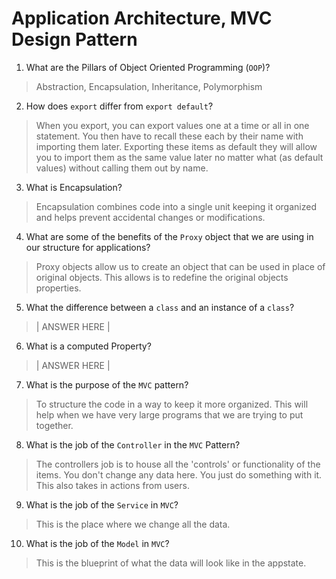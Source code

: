 # Application Architecture, MVC Design Pattern
01. What are the Pillars of Object Oriented Programming (`OOP`)?
  
  > Abstraction, Encapsulation, Inheritance, Polymorphism 

02. How does `export` differ from `export default`?
  
  > When you export, you can export values one at a time or all in one statement. You then have to recall these each by their name with importing them later.  Exporting these items as default they will allow you to import them as the same value later no matter what (as default values) without calling them out by name.  

03. What is Encapsulation?
  
  > Encapsulation combines code into a single unit keeping it organized and helps prevent accidental changes or modifications. 

04. What are some of the benefits of the `Proxy` object that we are using in our structure for applications?
  
  > Proxy objects allow us to create an object that can be used in place of original objects. This allows is to redefine the original objects properties. 

05. What the difference between a `class` and an instance of a `class`?
  
  > | ANSWER HERE |

06. What is a computed Property?
  
  > | ANSWER HERE |

07. What is the purpose of the `MVC` pattern?
  
  > To structure the code in a way to keep it more organized. This will help when we have very large programs that we are trying to put together. 

08. What is the job of the `Controller` in the `MVC` Pattern?
  
  > The controllers job is to house all the 'controls' or functionality of the items. You don't change any data here. You just do something with it. This also takes in actions from users. 

09. What is the job of the `Service` in `MVC`?
  
  > This is the place where we change all the data. 

10. What is the job of the `Model` in `MVC`?
  
  > This is the blueprint of what the data will look like in the appstate. 
